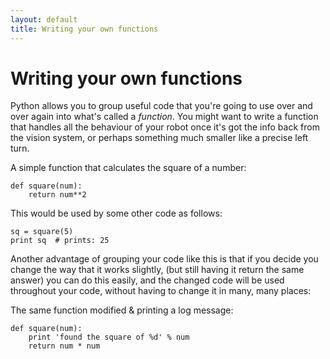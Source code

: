 ```yaml
---
layout: default
title: Writing your own functions
---
```


Writing your own functions
==========================

Python allows you to group useful code that you're going to use over and over again into what's called a *function*.
You might want to write a function that handles all the behaviour of your robot once it's got the info back from the vision system,
 or perhaps something much smaller like a precise left turn.


A simple function that calculates the square of a number:
~~~~~
def square(num):
    return num**2
~~~~~

This would be used by some other code as follows:
~~~~~
sq = square(5)
print sq  # prints: 25
~~~~~

Another advantage of grouping your code like this is that if you decide you change the way that it works slightly,
 (but still having it return the same answer) you can do this easily,
 and the changed code will be used throughout your code, without having to change it in many, many places:

The same function modified & printing a log message:
~~~~~
def square(num):
    print 'found the square of %d' % num
    return num * num
~~~~~
